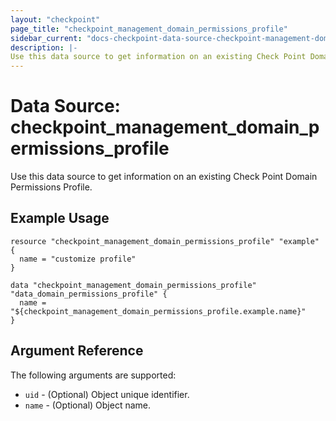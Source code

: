 ```yaml
---
layout: "checkpoint"
page_title: "checkpoint_management_domain_permissions_profile"
sidebar_current: "docs-checkpoint-data-source-checkpoint-management-domain-permissions-profile"
description: |-
Use this data source to get information on an existing Check Point Domain Permissions Profile.
---
```


# Data Source: checkpoint_management_domain_permissions_profile

Use this data source to get information on an existing Check Point Domain Permissions Profile.

## Example Usage


```hcl
resource "checkpoint_management_domain_permissions_profile" "example" {
  name = "customize profile"
}

data "checkpoint_management_domain_permissions_profile" "data_domain_permissions_profile" {
  name = "${checkpoint_management_domain_permissions_profile.example.name}"
}
```

## Argument Reference

The following arguments are supported:

* `uid` - (Optional) Object unique identifier.
* `name` - (Optional) Object name. 
